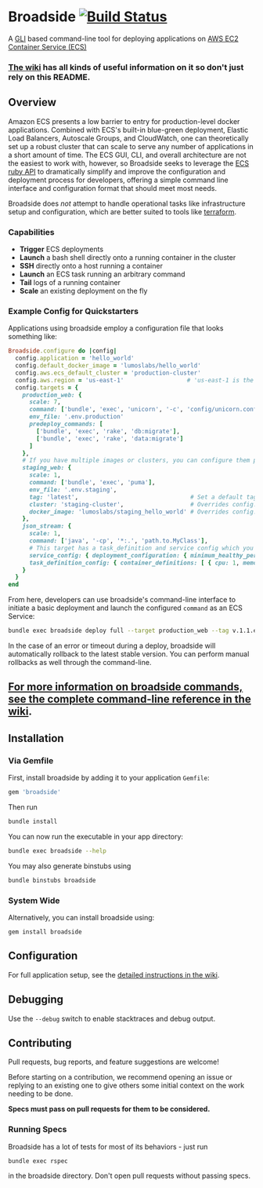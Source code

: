# Broadside [![Build Status](https://travis-ci.org/lumoslabs/broadside.svg?branch=master)](https://travis-ci.org/lumoslabs/broadside)

A [GLI](https://github.com/davetron5000/gli) based command-line tool for deploying applications on [AWS EC2 Container Service (ECS)](https://aws.amazon.com/ecs/)

### [The wiki](https://github.com/lumoslabs/broadside/wiki) has all kinds of useful information on it so don't just rely on this README.

## Overview
Amazon ECS presents a low barrier to entry for production-level docker applications. Combined with ECS's built-in blue-green deployment, Elastic Load Balancers, Autoscale Groups, and CloudWatch, one can theoretically set up a robust cluster that can scale to serve any number of applications in a short amount of time. The ECS GUI, CLI, and overall architecture are not the easiest to work with, however, so Broadside seeks to leverage the [ECS ruby API](http://docs.aws.amazon.com/sdkforruby/api/Aws/ECS.html) to dramatically simplify and improve the configuration and deployment process for developers, offering a simple command line interface and configuration format that should meet most needs.

Broadside does _not_ attempt to handle operational tasks like infrastructure setup and configuration, which are better suited to tools like [terraform](https://www.terraform.io/).

### Capabilities

- **Trigger** ECS deployments
- **Launch** a bash shell directly onto a running container in the cluster
- **SSH** directly onto a host running a container
- **Launch** an ECS task running an arbitrary command
- **Tail** logs of a running container
- **Scale** an existing deployment on the fly

### Example Config for Quickstarters
Applications using broadside employ a configuration file that looks something like:

```ruby
Broadside.configure do |config|
  config.application = 'hello_world'
  config.default_docker_image = 'lumoslabs/hello_world'
  config.aws.ecs_default_cluster = 'production-cluster'
  config.aws.region = 'us-east-1'                  # 'us-east-1 is the default
  config.targets = {
    production_web: {
      scale: 7,
      command: ['bundle', 'exec', 'unicorn', '-c', 'config/unicorn.conf.rb'],
      env_file: '.env.production'
      predeploy_commands: [
        ['bundle', 'exec', 'rake', 'db:migrate'],
        ['bundle', 'exec', 'rake', 'data:migrate']
      ]
    },
    # If you have multiple images or clusters, you can configure them per target
    staging_web: {
      scale: 1,
      command: ['bundle', 'exec', 'puma'],
      env_file: '.env.staging',
      tag: 'latest',                                # Set a default tag for this target
      cluster: 'staging-cluster',                   # Overrides config.aws.ecs_default_cluster
      docker_image: 'lumoslabs/staging_hello_world' # Overrides config.default_docker_image
    },
    json_stream: {
      scale: 1,
      command: ['java', '-cp', '*:.', 'path.to.MyClass'],
      # This target has a task_definition and service config which you use to bootstrap a new AWS Service
      service_config: { deployment_configuration: { minimum_healthy_percent: 0.5 } },
      task_definition_config: { container_definitions: [ { cpu: 1, memory: 2000, } ] }
    }
  }
end
```

From here, developers can use broadside's command-line interface to initiate a basic deployment and launch the
configured `command` as an ECS Service:

```bash
bundle exec broadside deploy full --target production_web --tag v.1.1.example.tag
```

In the case of an error or timeout during a deploy, broadside will automatically rollback to the latest stable version. You can perform manual rollbacks as well through the command-line.

## [For more information on broadside commands, see the complete command-line reference in the wiki](https://github.com/lumoslabs/broadside/wiki/CLI-reference).


## Installation
### Via Gemfile
First, install broadside by adding it to your application `Gemfile`:
```ruby
gem 'broadside'
```

Then run
```bash
bundle install
```

You can now run the executable in your app directory:
```bash
bundle exec broadside --help
```

You may also generate binstubs using
```bash
bundle binstubs broadside
```

### System Wide
Alternatively, you can install broadside using:
```
gem install broadside
```

## Configuration
For full application setup, see the [detailed instructions in the wiki](https://github.com/lumoslabs/broadside/wiki).

## Debugging
Use the `--debug` switch to enable stacktraces and debug output.

## Contributing
Pull requests, bug reports, and feature suggestions are welcome!

Before starting on a contribution, we recommend opening an issue or replying to an existing one to give others some initial context on the work needing to be done.

**Specs must pass on pull requests for them to be considered.**

### Running Specs
Broadside has a lot of tests for most of its behaviors - just run
```
bundle exec rspec
```
in the broadside directory.  Don't open pull requests without passing specs.
